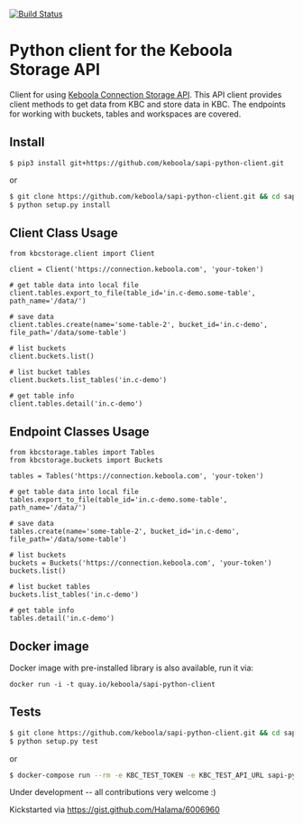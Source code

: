 [![Build Status](https://travis-ci.org/keboola/sapi-python-client.svg?branch=master)](https://travis-ci.org/keboola/sapi-python-client)

# Python client for the Keboola Storage API
Client for using [Keboola Connection Storage API](http://docs.keboola.apiary.io/). This API client provides client methods to get data from KBC and store data in KBC. The endpoints 
for working with buckets, tables and workspaces are covered.

## Install

`$ pip3 install git+https://github.com/keboola/sapi-python-client.git`

or 

```bash
$ git clone https://github.com/keboola/sapi-python-client.git && cd sapi-python-client
$ python setup.py install
```

## Client Class Usage
```
from kbcstorage.client import Client

client = Client('https://connection.keboola.com', 'your-token')

# get table data into local file
client.tables.export_to_file(table_id='in.c-demo.some-table', path_name='/data/')

# save data
client.tables.create(name='some-table-2', bucket_id='in.c-demo', file_path='/data/some-table')

# list buckets
client.buckets.list()

# list bucket tables
client.buckets.list_tables('in.c-demo')

# get table info
client.tables.detail('in.c-demo')

```

## Endpoint Classes Usage 
```
from kbcstorage.tables import Tables
from kbcstorage.buckets import Buckets

tables = Tables('https://connection.keboola.com', 'your-token')

# get table data into local file
tables.export_to_file(table_id='in.c-demo.some-table', path_name='/data/')

# save data
tables.create(name='some-table-2', bucket_id='in.c-demo', file_path='/data/some-table')

# list buckets
buckets = Buckets('https://connection.keboola.com', 'your-token')
buckets.list()

# list bucket tables
buckets.list_tables('in.c-demo')

# get table info
tables.detail('in.c-demo')

```

## Docker image
Docker image with pre-installed library is also available, run it via:

```
docker run -i -t quay.io/keboola/sapi-python-client
```

## Tests

```bash
$ git clone https://github.com/keboola/sapi-python-client.git && cd sapi-python-client
$ python setup.py test
```

or 

```bash
$ docker-compose run --rm -e KBC_TEST_TOKEN -e KBC_TEST_API_URL sapi-python-client -m unittest discover
```

Under development -- all contributions very welcome :)

Kickstarted via https://gist.github.com/Halama/6006960 
